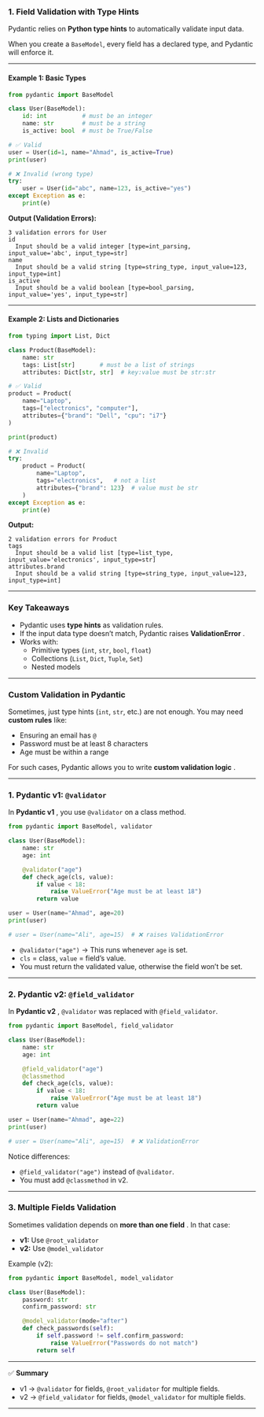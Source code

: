 
### 1. Field Validation with Type Hints

Pydantic relies on **Python type hints** to automatically validate input data.

When you create a `BaseModel`, every field has a declared type, and Pydantic will enforce it.

---

#### Example 1: Basic Types

```python
from pydantic import BaseModel

class User(BaseModel):
    id: int          # must be an integer
    name: str        # must be a string
    is_active: bool  # must be True/False

# ✅ Valid
user = User(id=1, name="Ahmad", is_active=True)
print(user)

# ❌ Invalid (wrong type)
try:
    user = User(id="abc", name=123, is_active="yes")
except Exception as e:
    print(e)
```

**Output (Validation Errors):**

```
3 validation errors for User
id
  Input should be a valid integer [type=int_parsing, input_value='abc', input_type=str]
name
  Input should be a valid string [type=string_type, input_value=123, input_type=int]
is_active
  Input should be a valid boolean [type=bool_parsing, input_value='yes', input_type=str]
```

---

#### Example 2: Lists and Dictionaries

```python
from typing import List, Dict

class Product(BaseModel):
    name: str
    tags: List[str]       # must be a list of strings
    attributes: Dict[str, str]  # key:value must be str:str

# ✅ Valid
product = Product(
    name="Laptop",
    tags=["electronics", "computer"],
    attributes={"brand": "Dell", "cpu": "i7"}
)

print(product)

# ❌ Invalid
try:
    product = Product(
        name="Laptop",
        tags="electronics",   # not a list
        attributes={"brand": 123}  # value must be str
    )
except Exception as e:
    print(e)
```

**Output:**

```
2 validation errors for Product
tags
  Input should be a valid list [type=list_type, input_value='electronics', input_type=str]
attributes.brand
  Input should be a valid string [type=string_type, input_value=123, input_type=int]
```

---

### Key Takeaways

* Pydantic uses **type hints** as validation rules.
* If the input data type doesn’t match, Pydantic raises  **ValidationError** .
* Works with:
  * Primitive types (`int`, `str`, `bool`, `float`)
  * Collections (`List`, `Dict`, `Tuple`, `Set`)
  * Nested models


---



### **Custom Validation in Pydantic**

Sometimes, just type hints (`int`, `str`, etc.) are not enough. You may need **custom rules** like:

* Ensuring an email has `@`
* Password must be at least 8 characters
* Age must be within a range

For such cases, Pydantic allows you to write  **custom validation logic** .

---

### **1. Pydantic v1: `@validator`**

In  **Pydantic v1** , you use `@validator` on a class method.

```python
from pydantic import BaseModel, validator

class User(BaseModel):
    name: str
    age: int

    @validator("age")
    def check_age(cls, value):
        if value < 18:
            raise ValueError("Age must be at least 18")
        return value

user = User(name="Ahmad", age=20)
print(user)

# user = User(name="Ali", age=15)  # ❌ raises ValidationError
```

* `@validator("age")` → This runs whenever `age` is set.
* `cls` = class, `value` = field’s value.
* You must return the validated value, otherwise the field won’t be set.

---

### **2. Pydantic v2: `@field_validator`**

In  **Pydantic v2** , `@validator` was replaced with `@field_validator`.

```python
from pydantic import BaseModel, field_validator

class User(BaseModel):
    name: str
    age: int

    @field_validator("age")
    @classmethod
    def check_age(cls, value):
        if value < 18:
            raise ValueError("Age must be at least 18")
        return value

user = User(name="Ahmad", age=22)
print(user)

# user = User(name="Ali", age=15)  # ❌ ValidationError
```

Notice differences:

* `@field_validator("age")` instead of `@validator`.
* You must add `@classmethod` in v2.

---

### **3. Multiple Fields Validation**

Sometimes validation depends on  **more than one field** . In that case:

* **v1:** Use `@root_validator`
* **v2:** Use `@model_validator`

Example (v2):

```python
from pydantic import BaseModel, model_validator

class User(BaseModel):
    password: str
    confirm_password: str

    @model_validator(mode="after")
    def check_passwords(self):
        if self.password != self.confirm_password:
            raise ValueError("Passwords do not match")
        return self
```

---

✅ **Summary**

* v1 → `@validator` for fields, `@root_validator` for multiple fields.
* v2 → `@field_validator` for fields, `@model_validator` for multiple fields.

---
